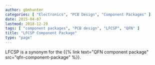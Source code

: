 ```yaml
---
author: gbmhunter
categories: [ "Electronics", "PCB Design", "Component Packages" ]
date: 2015-04-07
lastmod: 2018-12-29
tags: [ "component packages", "PCB design", "LFCSP", "QFN" ]
title: "LFCSP Component Package"
type: "page"
---
```


LFCSP is a synonym for the {{% link text="QFN component package" src="qfn-component-package" %}}.
